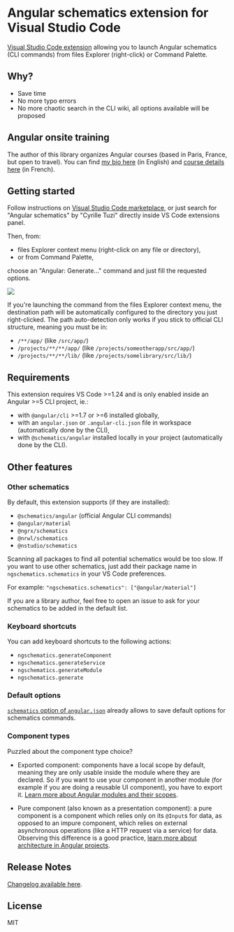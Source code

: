 # Angular schematics extension for Visual Studio Code

[Visual Studio Code extension](https://marketplace.visualstudio.com/items?itemName=cyrilletuzi.angular-schematics)
allowing you to launch Angular schematics (CLI commands) from files Explorer (right-click) or Command Palette.

## Why?

- Save time
- No more typo errors
- No more chaotic search in the CLI wiki, all options available will be proposed

## Angular onsite training

The author of this library organizes Angular courses (based in Paris, France, but open to travel).
You can find [my bio here](https://www.cyrilletuzi.com/en/web/) (in English)
and [course details here](https://formationjavascript.com/formation-angular/) (in French).

## Getting started

Follow instructions on [Visual Studio Code marketplace](https://marketplace.visualstudio.com/items?itemName=cyrilletuzi.angular-schematics),
or just search for "Angular schematics" by "Cyrille Tuzi" directly inside VS Code extensions panel.

Then, from:
- files Explorer context menu (right-click on any file or directory),
- or from Command Palette,

choose an "Angular: Generate..." command and just fill the requested options.

![](https://github.com/cyrilletuzi/vscode-angular-schematics/raw/master/angular-schematics-demo.gif)

If you're launching the command from the files Explorer context menu,
the destination path will be automatically configured to the directory you just right-clicked.
The path auto-detection only works if you stick to official CLI structure, meaning you must be in:
- `/**/app/` (like `/src/app/`)
- `/projects/**/**/app/` (like `/projects/someotherapp/src/app/`)
- `/projects/**/**/lib/` (like `/projects/somelibrary/src/lib/`)

## Requirements

This extension requires VS Code >=1.24 and is only enabled inside an Angular >=5 CLI project, ie.:
- with `@angular/cli` >=1.7 or >=6 installed globally,
- with an `angular.json` or `.angular-cli.json` file in workspace (automatically done by the CLI),
- with `@schematics/angular` installed locally in your project (automatically done by the CLI).

## Other features

### Other schematics

By default, this extension supports (if they are installed):
- `@schematics/angular` (official Angular CLI commands)
- `@angular/material`
- `@ngrx/schematics`
- `@nrwl/schematics`
- `@nstudio/schematics`

Scanning all packages to find all potential schematics would be too slow.
If you want to use other schematics, just add their package name in `ngschematics.schematics` in your VS Code preferences.

For example: `"ngschematics.schematics": ["@angular/material"]`

If you are a library author, feel free to open an issue to ask for your schematics to be added in the default list.

### Keyboard shortcuts

You can add keyboard shortcuts to the following actions:
- `ngschematics.generateComponent`
- `ngschematics.generateService`
- `ngschematics.generateModule`
- `ngschematics.generate`

### Default options

[`schematics` option of `angular.json`](https://github.com/angular/angular-cli/wiki/angular-workspace)
already allows to save default options for schematics commands.

### Component types

Puzzled about the component type choice?

- Exported component: components have a local scope by default, meaning they are only usable inside the module where they are declared.
So if you want to use your component in another module (for example if you are doing a reusable UI component), you have to export it.
[Learn more about Angular modules and their scopes](https://medium.com/@cyrilletuzi/understanding-angular-modules-ngmodule-and-their-scopes-81e4ed6f7407).

- Pure component (also known as a presentation component): a pure component is a component which relies only on its `@Input`s for data,
as opposed to an impure component, which relies on external asynchronous operations (like a HTTP request via a service) for data.
Observing this difference is a good practice, [learn more about architecture in Angular projects](https://medium.com/@cyrilletuzi/architecture-in-angular-projects-242606567e40).

## Release Notes

[Changelog available here](https://github.com/cyrilletuzi/vscode-angular-schematics/blob/master/CHANGELOG.md).

## License

MIT
